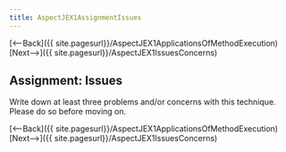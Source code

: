 ```yaml
---
title: AspectJEX1AssignmentIssues
---
```

[<--Back]({{ site.pagesurl}}/AspectJEX1ApplicationsOfMethodExecution) [Next-->]({{ site.pagesurl}}/AspectJEX1IssuesConcerns)

## Assignment: Issues
Write down at least three problems and/or concerns with this technique. Please do so before moving on.

[<--Back]({{ site.pagesurl}}/AspectJEX1ApplicationsOfMethodExecution) [Next-->]({{ site.pagesurl}}/AspectJEX1IssuesConcerns)